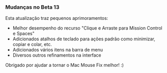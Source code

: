 ### Mudanças no Beta 13

Esta atualização traz pequenos aprimoramentos:

- Melhor desempenho do recurso "Clique e Arraste para Mission Control e Spaces"
- Adicionados atalhos de teclado para ações padrão como minimizar, copiar e colar, etc.
- Adicionados vários itens na barra de menu
- Diversos outros refinamentos na interface

Obrigado por ajudar a tornar o Mac Mouse Fix melhor! :)
